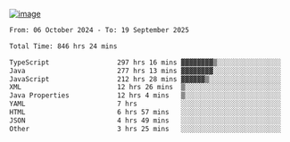 
[![image](https://github.com/user-attachments/assets/3e37fcfd-5657-4b9d-95f6-80b564699e3f)](https://ayushmaurya.vercel.app)

<!--START_SECTION:waka-->

```txt
From: 06 October 2024 - To: 19 September 2025

Total Time: 846 hrs 24 mins

TypeScript                 297 hrs 16 mins ▓▓▓▓▓▓▓▓▒░░░░░░░░░░░░░░░░   34.98 %
Java                       277 hrs 13 mins ▓▓▓▓▓▓▓▓░░░░░░░░░░░░░░░░░   32.62 %
JavaScript                 212 hrs 28 mins ▓▓▓▓▓▓▒░░░░░░░░░░░░░░░░░░   25.00 %
XML                        12 hrs 26 mins  ▒░░░░░░░░░░░░░░░░░░░░░░░░   01.46 %
Java Properties            12 hrs 4 mins   ▒░░░░░░░░░░░░░░░░░░░░░░░░   01.42 %
YAML                       7 hrs           ░░░░░░░░░░░░░░░░░░░░░░░░░   00.82 %
HTML                       6 hrs 57 mins   ░░░░░░░░░░░░░░░░░░░░░░░░░   00.82 %
JSON                       4 hrs 49 mins   ░░░░░░░░░░░░░░░░░░░░░░░░░   00.57 %
Other                      3 hrs 25 mins   ░░░░░░░░░░░░░░░░░░░░░░░░░   00.40 %
```

<!--END_SECTION:waka-->

<!--
**the-t3ch-wizard/the-t3ch-wizard** is a ✨ _special_ ✨ repository because its `README.md` (this file) appears on your GitHub profile.

Here are some ideas to get you started:

- 🔭 I’m currently working on ...
- 🌱 I’m currently learning ...
- 👯 I’m looking to collaborate on ...
- 🤔 I’m looking for help with ...
- 💬 Ask me about ...
- 📫 How to reach me: ...
- 😄 Pronouns: ...
- ⚡ Fun fact: ...
-->
